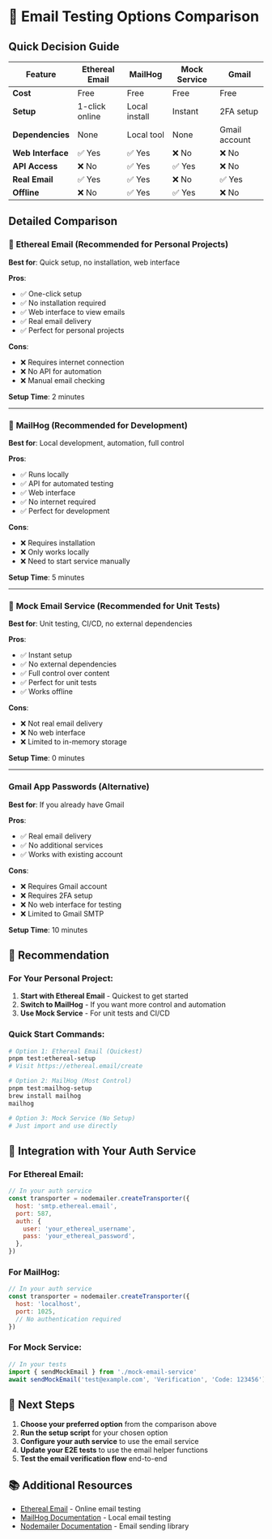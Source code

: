 # 📧 Email Testing Options Comparison

## Quick Decision Guide

| Feature           | Ethereal Email | MailHog       | Mock Service | Gmail         |
| ----------------- | -------------- | ------------- | ------------ | ------------- |
| **Cost**          | Free           | Free          | Free         | Free          |
| **Setup**         | 1-click online | Local install | Instant      | 2FA setup     |
| **Dependencies**  | None           | Local tool    | None         | Gmail account |
| **Web Interface** | ✅ Yes         | ✅ Yes        | ❌ No        | ❌ No         |
| **API Access**    | ❌ No          | ✅ Yes        | ✅ Yes       | ❌ No         |
| **Real Email**    | ✅ Yes         | ✅ Yes        | ❌ No        | ✅ Yes        |
| **Offline**       | ❌ No          | ✅ Yes        | ✅ Yes       | ❌ No         |

## Detailed Comparison

### 🥇 **Ethereal Email** (Recommended for Personal Projects)

**Best for**: Quick setup, no installation, web interface

**Pros**:

- ✅ One-click setup
- ✅ No installation required
- ✅ Web interface to view emails
- ✅ Real email delivery
- ✅ Perfect for personal projects

**Cons**:

- ❌ Requires internet connection
- ❌ No API for automation
- ❌ Manual email checking

**Setup Time**: 2 minutes

---

### 🥈 **MailHog** (Recommended for Development)

**Best for**: Local development, automation, full control

**Pros**:

- ✅ Runs locally
- ✅ API for automated testing
- ✅ Web interface
- ✅ No internet required
- ✅ Perfect for development

**Cons**:

- ❌ Requires installation
- ❌ Only works locally
- ❌ Need to start service manually

**Setup Time**: 5 minutes

---

### 🥉 **Mock Email Service** (Recommended for Unit Tests)

**Best for**: Unit testing, CI/CD, no external dependencies

**Pros**:

- ✅ Instant setup
- ✅ No external dependencies
- ✅ Full control over content
- ✅ Perfect for unit tests
- ✅ Works offline

**Cons**:

- ❌ Not real email delivery
- ❌ No web interface
- ❌ Limited to in-memory storage

**Setup Time**: 0 minutes

---

### **Gmail App Passwords** (Alternative)

**Best for**: If you already have Gmail

**Pros**:

- ✅ Real email delivery
- ✅ No additional services
- ✅ Works with existing account

**Cons**:

- ❌ Requires Gmail account
- ❌ Requires 2FA setup
- ❌ No web interface for testing
- ❌ Limited to Gmail SMTP

**Setup Time**: 10 minutes

## 🎯 Recommendation

### For Your Personal Project:

1. **Start with Ethereal Email** - Quickest to get started
2. **Switch to MailHog** - If you want more control and automation
3. **Use Mock Service** - For unit tests and CI/CD

### Quick Start Commands:

```bash
# Option 1: Ethereal Email (Quickest)
pnpm test:ethereal-setup
# Visit https://ethereal.email/create

# Option 2: MailHog (Most Control)
pnpm test:mailhog-setup
brew install mailhog
mailhog

# Option 3: Mock Service (No Setup)
# Just import and use directly
```

## 🔧 Integration with Your Auth Service

### For Ethereal Email:

```javascript
// In your auth service
const transporter = nodemailer.createTransporter({
  host: 'smtp.ethereal.email',
  port: 587,
  auth: {
    user: 'your_ethereal_username',
    pass: 'your_ethereal_password',
  },
})
```

### For MailHog:

```javascript
// In your auth service
const transporter = nodemailer.createTransporter({
  host: 'localhost',
  port: 1025,
  // No authentication required
})
```

### For Mock Service:

```typescript
// In your tests
import { sendMockEmail } from './mock-email-service'
await sendMockEmail('test@example.com', 'Verification', 'Code: 123456')
```

## 🚀 Next Steps

1. **Choose your preferred option** from the comparison above
2. **Run the setup script** for your chosen option
3. **Configure your auth service** to use the email service
4. **Update your E2E tests** to use the email helper functions
5. **Test the email verification flow** end-to-end

## 📚 Additional Resources

- [Ethereal Email](https://ethereal.email) - Online email testing
- [MailHog Documentation](https://github.com/mailhog/MailHog) - Local email testing
- [Nodemailer Documentation](https://nodemailer.com) - Email sending library
